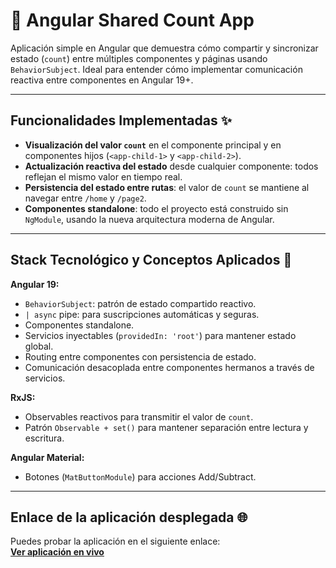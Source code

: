 # 🔁 Angular Shared Count App

Aplicación simple en Angular que demuestra cómo compartir y sincronizar estado (`count`) entre múltiples componentes y páginas usando `BehaviorSubject`. Ideal para entender cómo implementar comunicación reactiva entre componentes en Angular 19+.

---

## Funcionalidades Implementadas ✨

- **Visualización del valor `count`** en el componente principal y en componentes hijos (`<app-child-1>` y `<app-child-2>`).
- **Actualización reactiva del estado** desde cualquier componente: todos reflejan el mismo valor en tiempo real.
- **Persistencia del estado entre rutas**: el valor de `count` se mantiene al navegar entre `/home` y `/page2`.
- **Componentes standalone**: todo el proyecto está construido sin `NgModule`, usando la nueva arquitectura moderna de Angular.

---

## Stack Tecnológico y Conceptos Aplicados 🚀

**Angular 19:**
- `BehaviorSubject`: patrón de estado compartido reactivo.
- `| async` pipe: para suscripciones automáticas y seguras.
- Componentes standalone.
- Servicios inyectables (`providedIn: 'root'`) para mantener estado global.
- Routing entre componentes con persistencia de estado.
- Comunicación desacoplada entre componentes hermanos a través de servicios.

**RxJS:**
- Observables reactivos para transmitir el valor de `count`.
- Patrón `Observable + set()` para mantener separación entre lectura y escritura.

**Angular Material:**
- Botones (`MatButtonModule`) para acciones Add/Subtract.

---

## Enlace de la aplicación desplegada 🌐

Puedes probar la aplicación en el siguiente enlace:  
[**Ver aplicación en vivo**](https://angular-shared-count-app.netlify.app)



